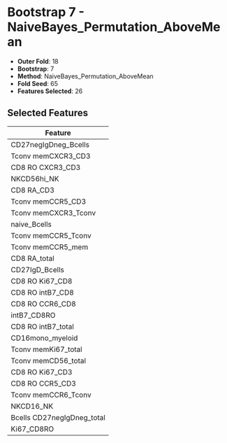 # Bootstrap 7 - NaiveBayes_Permutation_AboveMean

- **Outer Fold**: 18
- **Bootstrap**: 7
- **Method**: NaiveBayes_Permutation_AboveMean
- **Fold Seed**: 65
- **Features Selected**: 26

## Selected Features

| Feature |
|---------|
| CD27negIgDneg_Bcells |
| Tconv memCXCR3_CD3 |
| CD8 RO CXCR3_CD3 |
| NKCD56hi_NK |
| CD8 RA_CD3 |
| Tconv memCCR5_CD3 |
| Tconv memCXCR3_Tconv |
| naive_Bcells |
| Tconv memCCR5_Tconv |
| Tconv memCCR5_mem |
| CD8 RA_total |
| CD27IgD_Bcells |
| CD8 RO Ki67_CD8 |
| CD8 RO intB7_CD8 |
| CD8 RO CCR6_CD8 |
| intB7_CD8RO |
| CD8 RO intB7_total |
| CD16mono_myeloid |
| Tconv memKi67_total |
| Tconv memCD56_total |
| CD8  RO Ki67_CD3 |
| CD8 RO CCR5_CD3 |
| Tconv memCCR6_Tconv |
| NKCD16_NK |
| Bcells CD27negIgDneg_total |
| Ki67_CD8RO |
